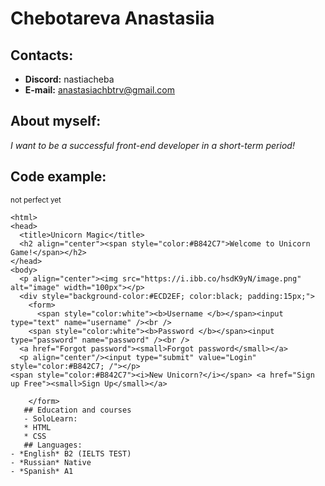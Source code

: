 # Chebotareva Anastasiia

## Contacts:
* **Discord:** nastiacheba
* **E-mail:** anastasiachbtrv@gmail.com
## About myself: 
*I want to be a successful front-end developer in a short-term period!*
## Code example:
<sub>not perfect yet </sub> 
```<!DOCTYPE html>
<html>
<head>
  <title>Unicorn Magic</title>
  <h2 align="center"><span style="color:#B842C7">Welcome to Unicorn Game!</span></h2>
</head>
<body>
  <p align="center"><img src="https://i.ibb.co/hsdK9yN/image.png" alt="image" width="100px"></p>
  <div style="background-color:#ECD2EF; color:black; padding:15px;">
    <form>
      <span style="color:white"><b>Username </b></span><input type="text" name="username" /><br />
    <span style="color:white"><b>Password </b></span><input type="password" name="password" /><br />
  <a href="Forgot password"><small>Forgot password</small></a>
  <p align="center"/><input type="submit" value="Login" style="color:#B842C7; /"></p>
<span style="color:#B842C7"><i>New Unicorn?</i></span> <a href="Sign up Free"><small>Sign Up</small></a>
      
    </form> 
   ## Education and courses
   - SoloLearn:
   * HTML
   * CSS
   ## Languages:
- *English* B2 (IELTS TEST)
- *Russian* Native
- *Spanish* A1 
